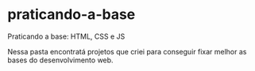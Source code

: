 # praticando-a-base
Praticando a base: HTML, CSS e JS

Nessa pasta encontratá projetos que criei para conseguir fixar melhor as bases do desenvolvimento web.
